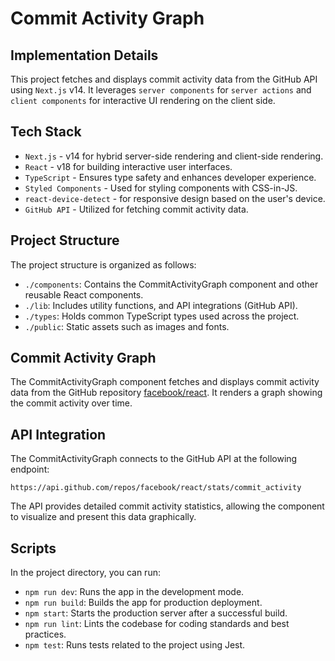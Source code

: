 # Commit Activity Graph

## Implementation Details

This project fetches and displays commit activity data from the GitHub API using `Next.js` v14. It leverages `server components` for `server actions` and `client components` for interactive UI rendering on the client side.

## Tech Stack

- `Next.js` - v14 for hybrid server-side rendering and client-side rendering.
- `React` - v18 for building interactive user interfaces.
- `TypeScript` - Ensures type safety and enhances developer experience.
- `Styled Components` - Used for styling components with CSS-in-JS.
- `react-device-detect` - for responsive design based on the user's device.
- `GitHub API` - Utilized for fetching commit activity data.

## Project Structure

The project structure is organized as follows:

- `./components`: Contains the CommitActivityGraph component and other reusable React components.
- `./lib`: Includes utility functions, and API integrations (GitHub API).
- `./types`: Holds common TypeScript types used across the project.
- `./public`: Static assets such as images and fonts.

## Commit Activity Graph

The CommitActivityGraph component fetches and displays commit activity data from the GitHub repository [facebook/react](https://github.com/facebook/react). It renders a graph showing the commit activity over time.

## API Integration

The CommitActivityGraph connects to the GitHub API at the following endpoint:

`https://api.github.com/repos/facebook/react/stats/commit_activity`

The API provides detailed commit activity statistics, allowing the component to visualize and present this data graphically.

## Scripts

In the project directory, you can run:

- `npm run dev`: Runs the app in the development mode.
- `npm run build`: Builds the app for production deployment.
- `npm start`: Starts the production server after a successful build.
- `npm run lint`: Lints the codebase for coding standards and best practices.
- `npm test`: Runs tests related to the project using Jest.
